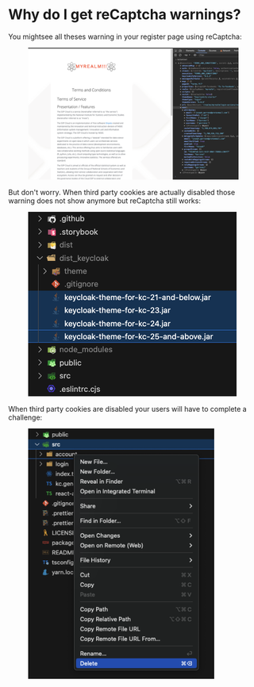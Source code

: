 # Why do I get reCaptcha warnings?

You mightsee all theses warning in your register page using reCaptcha:

<figure><img src="../.gitbook/assets/image (118).png" alt=""><figcaption></figcaption></figure>

But don't worry. When third party cookies are actually disabled those warning does not show anymore but reCaptcha still works:

<figure><img src="../.gitbook/assets/image (119).png" alt=""><figcaption></figcaption></figure>

When third party cookies are disabled your users will have to complete a challenge:

<figure><img src="../.gitbook/assets/image (120).png" alt="" width="375"><figcaption></figcaption></figure>
